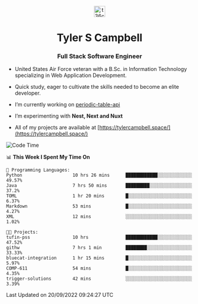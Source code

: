 <p align="center">
<a href="https://www.linkedin.com/in/t36campbell" target="blank"><img align="center" src="https://ik.imagekit.io/t36campbell/Portfolio/linkedin.png.original_m8bbGgPh6.png" alt="t36campbell" height="30" width="30" /></a>
</p>
<h1 align="center">Tyler S Campbell</h1>
<h3 align="center">Full Stack Software Engineer</h3>

* United States Air Force veteran with a B.Sc. in Information Technology specializing in Web Application Development. 

* Quick study, eager to cultivate the skills needed to become an elite developer.

* I’m currently working on [periodic-table-api](https://github.com/t36campbell/periodic-table-api)

* I’m experimenting with **Nest, Next and Nuxt**

* All of my projects are available at [https://tylercampbell.space/](https://tylercampbell.space/)

<!--START_SECTION:waka-->
![Code Time](http://img.shields.io/badge/Code%20Time-1%2C809%20hrs%2026%20mins-blue)

📊 **This Week I Spent My Time On** 

```text
💬 Programming Languages: 
Python                   10 hrs 26 mins      ████████████░░░░░░░░░░░░░   49.57% 
Java                     7 hrs 50 mins       █████████░░░░░░░░░░░░░░░░   37.2% 
TOML                     1 hr 20 mins        █░░░░░░░░░░░░░░░░░░░░░░░░   6.37% 
Markdown                 53 mins             █░░░░░░░░░░░░░░░░░░░░░░░░   4.27% 
XML                      12 mins             ░░░░░░░░░░░░░░░░░░░░░░░░░   1.02%

🐱‍💻 Projects: 
tufin-pss                10 hrs              ████████████░░░░░░░░░░░░░   47.52% 
githw                    7 hrs 1 min         ████████░░░░░░░░░░░░░░░░░   33.33% 
bluecat-integration      1 hr 15 mins        █░░░░░░░░░░░░░░░░░░░░░░░░   5.97% 
COMP-611                 54 mins             █░░░░░░░░░░░░░░░░░░░░░░░░   4.35% 
trigger-solutions        42 mins             ░░░░░░░░░░░░░░░░░░░░░░░░░   3.39%

```


 Last Updated on 20/09/2022 09:24:27 UTC
<!--END_SECTION:waka-->
